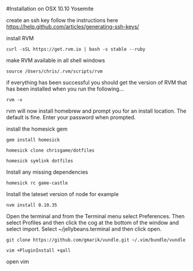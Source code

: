 #Installation on OSX 10.10 Yosemite

create an ssh key
follow the instructions here https://help.github.com/articles/generating-ssh-keys/

install RVM
```
curl -sSL https://get.rvm.io | bash -s stable --ruby
```

make RVM available in all shell windows
```
source /Users/chris/.rvm/scripts/rvm
```

if everything has been successful you should get the version of RVM that has been installed when you run the following...
```
rvm -v
```

rvm will now install homebrew and prompt you for an install location. The default is fine. Enter your password when prompted.

install the homesick gem
```
gem install homesick
```
```
homesick clone chrisgame/dotfiles
```

```
homesick symlink dotfiles
```

Install any missing dependencies
```
homesick rc game-castle
```

Install the lateset version of node for example

```
nvm install 0.10.35
```

Open the terminal and from the Terminal menu select Preferences. Then select Profiles and then click the cog at the bottom of the window and select import. Select ~/jellybeans.terminal and then click open.

```
git clone https://github.com/gmarik/vundle.git ~/.vim/bundle/vundle
```

```
vim +PluginInstall +qall
```

open vim
